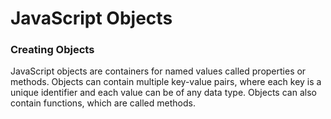 # JavaScript Objects


### Creating Objects 
JavaScript objects are containers for named values called properties or methods. 
Objects can contain multiple key-value pairs, where each key is a unique identifier and each value can be of any data type. 
Objects can also contain functions, which are called methods.
